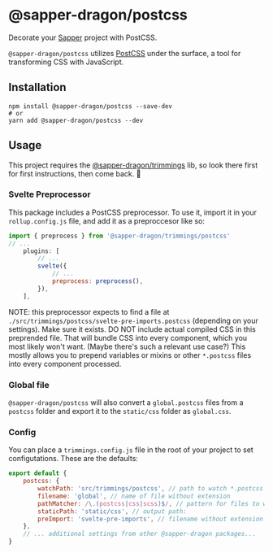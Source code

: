 # @sapper-dragon/postcss

Decorate your [Sapper](https://sapper.svelte.dev/) project with PostCSS.

`@sapper-dragon/postcss` utilizes [PostCSS](https://postcss.org/) under the surface, a tool for transforming CSS with JavaScript.

## Installation

```
npm install @sapper-dragon/postcss --save-dev
# or
yarn add @sapper-dragon/postcss --dev
```

## Usage

This project requires the [@sapper-dragon/trimmings](https://github.com/sapper-dragon/trimmings) lib, so look there first for first instructions, then come back. 💫

### Svelte Preprocessor

This package includes a PostCSS preprocessor. To use it, import it in your `rollup.config.js` file, and add it as a preproccesor like so:

```js
import { preprocess } from '@sapper-dragon/trimmings/postcss'
// ... 
	plugins: [
		// ...
		svelte({
			// ...
			preprocess: preprocess(),
		}),
	],
```

NOTE: this preprocessor expects to find a file at `./src/trimmings/postcss/svelte-pre-imports.postcss` (depending on your settings). Make sure it exists. DO NOT include actual compiled CSS in this preprended file. That will bundle CSS into every component, which you most likely won't want. (Maybe there's such a relevant use case?) This mostly allows you to prepend variables or mixins or other `*.postcss` files into every component processed.

### Global file

`@sapper-dragon/postcss` will also convert a `global.postcss` files from a `postcss` folder and export it to the `static/css` folder as `global.css`.

### Config

You can place a `trimmings.config.js` file in the root of your project to set configutations. These are the defaults:

```js
export default {
	postcss: {
		watchPath: 'src/trimmings/postcss', // path to watch *.postcss files:
		filename: 'global', // name of file without extension
		pathMatcher: /\.(postcss|css|scss)$/, // pattern for files to watch:
		staticPath: 'static/css', // output path:
		preImport: 'svelte-pre-imports', // filename without extension for pre-importing postcss vars and mixins
	},
	// ... additional settings from other @sapper-dragon packages...
}
```
